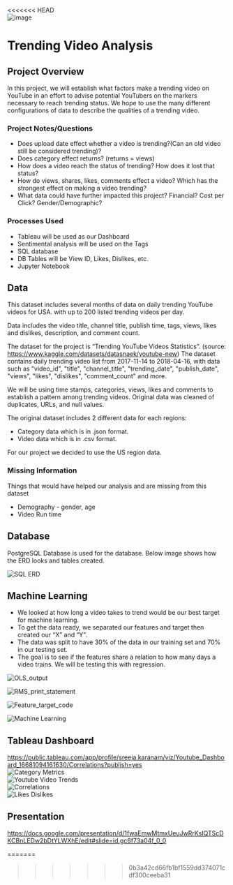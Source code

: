 
<<<<<<< HEAD
<br/>![image](https://user-images.githubusercontent.com/105166481/198424022-199c03fb-bfb8-4d18-b173-70d5fd4b72af.png)
# Trending Video Analysis



 ## Project Overview
In this project, we will establish what factors make a trending video on YouTube in an effort to advise potential YouTubers on the markers necessary to reach trending status. We hope to use the many different configurations of data to describe the qualities of a trending video.
    
 ### Project Notes/Questions
 * Does upload date effect whether a video is trending?(Can an old video still be considered trending)?
 * Does category effect returns? (returns = views)
 * How does a video reach the status of trending? How does it lost that status?
 * How do views, shares, likes, comments effect a video? Which has the strongest effect on making a video trending?
 * What data could have further impacted this project? Financial? Cost per Click? Gender/Demographic?

### Processes Used
 * Tableau will be used as our Dashboard
 * Sentimental analysis will be used on the Tags
 * SQL database
 * DB Tables will be View ID, Likes, Dislikes, etc.
 * Jupyter Notebook

## Data
This dataset includes several months of data on daily trending YouTube videos for USA. with up to 200 listed trending videos per day.

Data includes the video title, channel title, publish time, tags, views, likes and dislikes, description, and comment count.


The dataset for the project is “Trending YouTube Videos Statistics”. (source: https://www.kaggle.com/datasets/datasnaek/youtube-new) 
The dataset contains daily trending video list from 2017-11-14 to 2018-04-16, with data such as "video_id", "title", "channel_title", "trending_date", "publish_date", "views", "likes", "dislikes", "comment_count" and more.

We will be using time stamps, categories, views, likes and comments to establish a pattern among trending videos. Original data was cleaned of duplicates, URLs, and null values. 

The original dataset includes 2 different data for each regions:
- Category data which is in .json format. 
- Video data which is in .csv format.

For our project we decided to use the US region data.

### Missing Information
Things that would have helped our analysis and are missing from this dataset
* Demography -  gender, age
* Video Run time


## Database

PostgreSQL Database is used for the database. Below image shows how the ERD looks and tables created.

![SQL ERD](https://user-images.githubusercontent.com/105166481/202933161-f047f5d9-4216-42d1-9a30-f1508c0c7f77.png)


## Machine Learning

* We looked at how long a video takes to trend would be our best target for machine learning. 
* To get the data ready, we separated our features and target then created our “X” and “Y”. 
* The data was split to have 30% of the data in our training set and 70% in our testing set. 
* The goal is to see if the features share a relation to how many days a video trains. We will be testing this with regression.

![OLS_output](https://user-images.githubusercontent.com/105166481/202933331-3e24fcf1-41b3-49ee-9b02-c66600cf09f6.png) <br/>

![RMS_print_statement](https://user-images.githubusercontent.com/105166481/202933339-f3635763-4ed9-4c70-82f6-d824d56fc174.png) <br/>

![Feature_target_code](https://user-images.githubusercontent.com/105166481/202933352-f5cf1d34-e9e7-4e96-a7a2-d6b5e577b613.png) <br/>

![Machine Learning](https://user-images.githubusercontent.com/105166481/202583583-f1ec491b-b662-4cab-a56c-a3d317dfd072.png)



## Tableau Dashboard
https://public.tableau.com/app/profile/sreeja.karanam/viz/Youtube_Dashboard_16681094161630/Correlations?publish=yes <br/>
![Category Metrics](https://user-images.githubusercontent.com/105166481/201225288-930cceed-feba-4592-9a7e-0c9fd3e696fb.png)
<br/>
![Youtube Video Trends](https://user-images.githubusercontent.com/105166481/201225305-21b8a933-2514-4463-8cf8-9fb11abd4cea.png)<br/>
![Correlations](https://user-images.githubusercontent.com/105166481/202583020-0c36a0ab-d494-40d2-bb3d-16354c71b5fd.png)<br/>
![Likes   Dislikes](https://user-images.githubusercontent.com/105166481/202583053-6fd49104-4057-41d9-b851-51bcf9dc9603.png)<br/>



## Presentation
https://docs.google.com/presentation/d/1fwaEmwMtmxUeuJwRrKsIQTScDKCBnLEDw2bDtYLWXhE/edit#slide=id.gc6f73a04f_0_0






=======
>>>>>>> 0b3a42cd66fb1bf1559dd374071cdf300ceeba31
